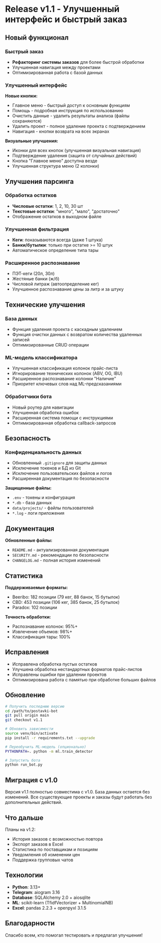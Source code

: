 # Release v1.1 - Улучшенный интерфейс и быстрый заказ

## Новый функционал

### Быстрый заказ
- **Рефакторинг системы заказов** для более быстрой обработки
- Улучшенная навигация между проектами
- Оптимизированная работа с базой данных

### Улучшенный интерфейс

**Новые кнопки:**
- Главное меню - быстрый доступ к основным функциям
- Помощь - подробная инструкция по использованию
- Очистить данные - удалить результаты анализа (файлы сохраняются)
- Удалить проект - полное удаление проекта с подтверждением
- Навигация - кнопки возврата на всех экранах

**Визуальные улучшения:**
- Иконки для всех кнопок (улучшенная визуальная навигация)
- Подтверждение удаления (защита от случайных действий)
- Кнопка "Главное меню" доступна везде
- Улучшенная структура меню (2 колонки)

## Улучшения парсинга

### Обработка остатков
- **Числовые остатки**: 1, 2, 10, 30 шт
- **Текстовые остатки**: "много", "мало", "достаточно"
- Отображение остатков в выходном файле

### Улучшенная фильтрация
- **Кеги**: показываются всегда (даже 1 штука)
- **Банки/бутылки**: только при остатке >= 10 штук
- Автоматическое определение типа тары

### Расширенное распознавание
- ПЭТ-кеги (20л, 30л)
- Жестяные банки (ж/б)
- Числовой литраж (автоопределение кег)
- Улучшенное распознавание цены за литр и за штуку

## Технические улучшения

### База данных
- Функция удаления проекта с каскадным удалением
- Функция очистки данных с возвратом количества удаленных записей
- Оптимизированные CRUD операции

### ML-модель классификатора
- Улучшенная классификация колонок прайс-листа
- Игнорирование технических колонок (ABV, OG, IBU)
- Расширенное распознавание колонки "Наличие"
- Приоритет ключевых слов над ML-предсказаниями

### Обработчики бота
- Новый роутер для навигации
- Улучшенная обработка ошибок
- Расширенная система помощи с инструкциями
- Оптимизированная обработка callback-запросов

## Безопасность

### Конфиденциальность данных
- Обновленный `.gitignore` для защиты данных
- Исключение токенов и БД из Git
- Исключение пользовательских файлов и логов
- Расширенная документация по безопасности

**Защищенные файлы:**
- `.env` - токены и конфигурация
- `*.db` - база данных
- `data/projects/` - файлы пользователей
- `*.log` - логи приложения

## Документация

**Обновленные файлы:**
- `README.md` - актуализированная документация
- `SECURITY.md` - рекомендации по безопасности
- `CHANGELOG.md` - полная история изменений

## Статистика

**Поддерживаемые форматы:**
- Beeribo: 182 позиции (79 кег, 88 банок, 15 бутылок)
- CBD: 453 позиции (106 кег, 385 банок, 25 бутылок)
- Paradox: 102 позиции

**Точность обработки:**
- Распознавание колонок: 95%+
- Извлечение объемов: 98%+
- Классификация тары: 100%

## Исправления

- Исправлена обработка пустых остатков
- Улучшена обработка нестандартных форматов прайс-листов
- Исправлены ошибки при удалении проектов
- Оптимизирована работа с памятью при обработке больших файлов

## Обновление

```bash
# Получить последнюю версию
cd /path/to/postavki-bot
git pull origin main
git checkout v1.1

# Обновить зависимости
source venv/bin/activate
pip install -r requirements.txt --upgrade

# Переобучить ML-модель (опционально)
PYTHONPATH=. python -m ml.train_detector

# Запустить бота
python run_bot.py
```

## Миграция с v1.0

Версия v1.1 полностью совместима с v1.0. База данных остается без изменений.
Все существующие проекты и заказы будут работать без дополнительных действий.

## Что дальше

Планы на v1.2:
- История заказов с возможностью повтора
- Экспорт заказов в Excel
- Статистика по поставщикам и позициям
- Уведомления об изменении цен
- Поддержка групповых чатов

## Технологии

- **Python**: 3.13+
- **Telegram**: aiogram 3.16
- **Database**: SQLAlchemy 2.0 + aiosqlite
- **ML**: scikit-learn (TfidfVectorizer + MultinomialNB)
- **Excel**: pandas 2.2.3 + openpyxl 3.1.5

## Благодарности

Спасибо всем, кто помогал тестировать и предлагал улучшения!

